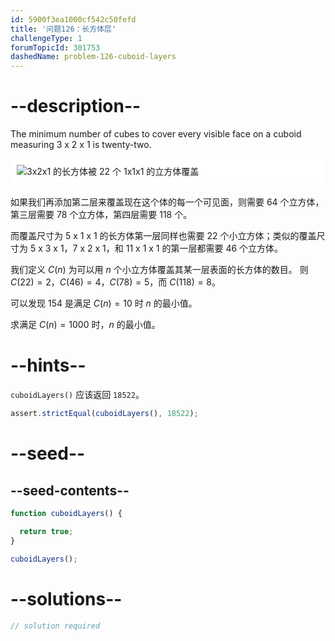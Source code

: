 ```yaml
---
id: 5900f3ea1000cf542c50fefd
title: '问题126：长方体层'
challengeType: 1
forumTopicId: 301753
dashedName: problem-126-cuboid-layers
---
```


# --description--

The minimum number of cubes to cover every visible face on a cuboid measuring 3 x 2 x 1 is twenty-two.

<img alt="3x2x1 的长方体被 22 个 1x1x1 的立方体覆盖" src="https://cdn.freecodecamp.org/curriculum/project-euler/cuboid-layers.png" style="background-color: white; padding: 10px; display: block; margin-right: auto; margin-left: auto; margin-bottom: 1.2rem;" />

如果我们再添加第二层来覆盖现在这个体的每一个可见面，则需要 64 个立方体，第三层需要 78 个立方体，第四层需要 118 个。

而覆盖尺寸为 5 x 1 x 1 的长方体第一层同样也需要 22 个小立方体；类似的覆盖尺寸为 5 x 3 x 1，7 x 2 x 1，和 11 x 1 x 1 的第一层都需要 46 个立方体。

我们定义 $C(n)$ 为可以用 $n$ 个小立方体覆盖其某一层表面的长方体的数目。 则 $C(22) = 2$，$C(46) = 4$，$C(78) = 5$，而 $C(118) = 8$。

可以发现 154 是满足 $C(n) = 10$ 时 $n$ 的最小值。

求满足 $C(n) = 1000$ 时，$n$ 的最小值。

# --hints--

`cuboidLayers()` 应该返回 `18522`。

```js
assert.strictEqual(cuboidLayers(), 18522);
```

# --seed--

## --seed-contents--

```js
function cuboidLayers() {

  return true;
}

cuboidLayers();
```

# --solutions--

```js
// solution required
```
